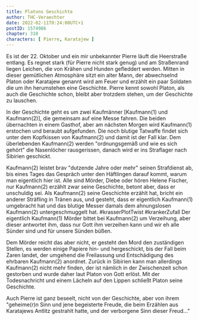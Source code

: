 ```yaml
---
title: Platons Geschichte
author: THC-Veraechter
date: 2022-02-11T0:24:00UTC+1
postID: 1574986
chapter: 310
characters: [ Pierre, Karatajew ]
---
```

Es ist der 22. Oktober und ein mir unbekannter Pierre läuft die Heerstraße entlang. Es regnet stark (für Pierre nicht stark genug) und am Straßenrand liegen Leichen, die von Krähen und Hunden gefleddert werden. Mitten in dieser gemütlichen Atmosphäre sitzt ein alter Mann, der abwechselnd Platon oder Karatajew genannt wird am Feuer und erzählt ein paar Soldaten die um ihn herumstehen eine Geschichte. Pierre kennt sowohl Platon, als auch die Geschichte schon, bleibt aber trotzdem stehen, um der Geschichte zu lauschen.

In der Geschichte geht es um zwei Kaufmänner [Kaufmann(1) und Kaufmann(2)], die gemeinsam auf eine Messe fahren. Die beiden übernachten in einem Gasthof, aber am nächsten Morgen wird Kaufmann(1) erstochen und beraubt aufgefunden. Die noch blutige Tatwaffe findet sich unter dem Kopfkissen von Kaufmann(2) und damit ist der Fall klar. Dem überlebenden Kaufmann(2) werden "ordnungsgemäß und wie es sich gehört" die Nasenlöcher rausgerissen, danach wird er ins Straflager nach Sibirien geschickt.

Kaufmann(2) leistet brav "dutzende Jahre oder mehr" seinen Strafdienst ab, bis eines Tages das Gespräch unter den Häftlingen darauf kommt, warum man eigentlich hier ist. Alle sind Mörder, Diebe oder hören Helene Fischer, nur Kaufmann(2) erzählt zwar seine Geschichte, betont aber, dass er unschuldig sei. Als Kaufmann(2) seine Geschichte erzählt hat, bricht ein anderer Sträfling in Tränen aus, und gesteht, dass er eigentlich Kaufmann(1) umgebracht hat und das blutige Messer damals dem ahnungslosen Kaufmann(2) untergeschmuggelt hat. #krasserPlotTwist #krankerZufall
Der eigentlich Kaufmann(1) Mörder bittet bei Kaufmann(2) um Verzeihung, aber dieser antwortet ihm, dass nur Gott ihm verzeihen kann und wir eh alle Sünder sind und für unsere Sünden büßen.

Dem Mörder reicht das aber nicht, er gesteht den Mord den zuständigen Stellen, es werden einige Papiere hin- und hergeschickt, bis der Fall beim Zaren landet, der umgehend die Freilassung und Entschädigung des ehrbaren Kaufmann(2) anordnet. Zurück in Sibirien kann man allerdings Kaufmann(2) nicht mehr finden, der ist nämlich in der Zwischenzeit schon gestorben und wurde daher laut Platon von Gott erlöst. Mit der Todesnachricht und einem Lächeln auf den Lippen schließt Platon seine Geschichte.

Auch Pierre ist ganz beseelt, nicht von der Geschichte, aber von ihrem "geheime(r)n Sinn und jene begeisterte Freude, die beim Erzählen aus Karatajews Antlitz gestrahlt hatte, und der verborgene Sinn dieser Freud..."